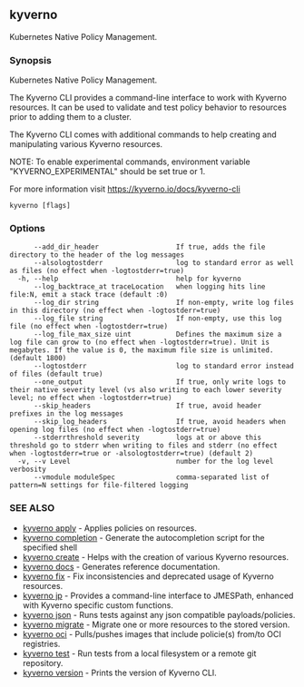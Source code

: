 ## kyverno

Kubernetes Native Policy Management.

### Synopsis

Kubernetes Native Policy Management.
  
  The Kyverno CLI provides a command-line interface to work with Kyverno resources.
  It can be used to validate and test policy behavior to resources prior to adding them to a cluster.
  
  The Kyverno CLI comes with additional commands to help creating and manipulating various Kyverno resources.
  
  NOTE: To enable experimental commands, environment variable "KYVERNO_EXPERIMENTAL" should be set true or 1.

  For more information visit https://kyverno.io/docs/kyverno-cli

```
kyverno [flags]
```

### Options

```
      --add_dir_header                   If true, adds the file directory to the header of the log messages
      --alsologtostderr                  log to standard error as well as files (no effect when -logtostderr=true)
  -h, --help                             help for kyverno
      --log_backtrace_at traceLocation   when logging hits line file:N, emit a stack trace (default :0)
      --log_dir string                   If non-empty, write log files in this directory (no effect when -logtostderr=true)
      --log_file string                  If non-empty, use this log file (no effect when -logtostderr=true)
      --log_file_max_size uint           Defines the maximum size a log file can grow to (no effect when -logtostderr=true). Unit is megabytes. If the value is 0, the maximum file size is unlimited. (default 1800)
      --logtostderr                      log to standard error instead of files (default true)
      --one_output                       If true, only write logs to their native severity level (vs also writing to each lower severity level; no effect when -logtostderr=true)
      --skip_headers                     If true, avoid header prefixes in the log messages
      --skip_log_headers                 If true, avoid headers when opening log files (no effect when -logtostderr=true)
      --stderrthreshold severity         logs at or above this threshold go to stderr when writing to files and stderr (no effect when -logtostderr=true or -alsologtostderr=true) (default 2)
  -v, --v Level                          number for the log level verbosity
      --vmodule moduleSpec               comma-separated list of pattern=N settings for file-filtered logging
```

### SEE ALSO

* [kyverno apply](kyverno_apply.md)	 - Applies policies on resources.
* [kyverno completion](kyverno_completion.md)	 - Generate the autocompletion script for the specified shell
* [kyverno create](kyverno_create.md)	 - Helps with the creation of various Kyverno resources.
* [kyverno docs](kyverno_docs.md)	 - Generates reference documentation.
* [kyverno fix](kyverno_fix.md)	 - Fix inconsistencies and deprecated usage of Kyverno resources.
* [kyverno jp](kyverno_jp.md)	 - Provides a command-line interface to JMESPath, enhanced with Kyverno specific custom functions.
* [kyverno json](kyverno_json.md)	 - Runs tests against any json compatible payloads/policies.
* [kyverno migrate](kyverno_migrate.md)	 - Migrate one or more resources to the stored version.
* [kyverno oci](kyverno_oci.md)	 - Pulls/pushes images that include policie(s) from/to OCI registries.
* [kyverno test](kyverno_test.md)	 - Run tests from a local filesystem or a remote git repository.
* [kyverno version](kyverno_version.md)	 - Prints the version of Kyverno CLI.


